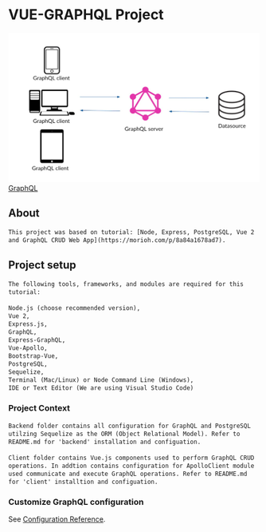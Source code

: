 # VUE-GRAPHQL Project

![GraphQL Architecture](graphql_image.jpg)
[GraphQL](https://graphql.org/)

## About
```
This project was based on tutorial: [Node, Express, PostgreSQL, Vue 2 and GraphQL CRUD Web App](https://morioh.com/p/8a84a1678ad7).
```

## Project setup
```
The following tools, frameworks, and modules are required for this tutorial:

Node.js (choose recommended version),
Vue 2,
Express.js,
GraphQL,
Express-GraphQL,
Vue-Apollo,
Bootstrap-Vue,
PostgreSQL,
Sequelize,
Terminal (Mac/Linux) or Node Command Line (Windows),
IDE or Text Editor (We are using Visual Studio Code)
```

### Project Context
```
Backend folder contains all configuration for GraphQL and PostgreSQL utilzing Sequelize as the ORM (Object Relational Model). Refer to README.md for 'backend' installation and configuation.

Client folder contains Vue.js components used to perform GraphQL CRUD operations. In addtion contains configuration for ApolloClient module used communicate and execute GraphQL operations. Refer to README.md for 'client' installtion and configuation.
```

### Customize GraphQL configuration
See [Configuration Reference](https://graphql.org/).

